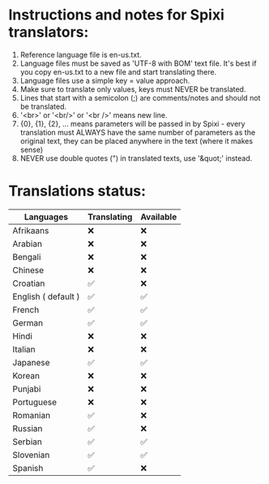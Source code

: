 # Instructions and notes for Spixi translators:

1. Reference language file is en-us.txt.
2. Language files must be saved as 'UTF-8 with BOM' text file. It's best if you copy en-us.txt to a new file and start translating there.
3. Language files use a simple key = value approach.
4. Make sure to translate only values, keys must NEVER be translated.
5. Lines that start with a semicolon (;) are comments/notes and should not be translated.
6. '&lt;br>' or '&lt;br/>' or '&lt;br />' means new line.
7. {0}, {1}, {2}, ... means parameters will be passed in by Spixi - every translation must ALWAYS have the same number of parameters as the original text, they can be placed anywhere in the text (where it makes sense)
8. NEVER use double quotes (") in translated texts, use '&amp;quot;' instead.

# Translations status:

Languages           |  Translating    |  Available
--- | --- | --- |
Afrikaans           |  ❌            |  ❌
Arabian             |  ❌            |  ❌
Bengali             |  ❌            |  ❌
Chinese             |  ❌            |  ❌
Croatian            |  ✅            |  ❌
English ( default ) |  ✅            |  ✅
French              |  ✅            |  ✅
German              |  ✅            |  ✅
Hindi               |  ❌            |  ❌
Italian             |  ❌            |  ❌
Japanese            |  ✅            |  ✅
Korean              |  ❌            |  ❌
Punjabi             |  ❌            |  ❌
Portuguese          |  ❌            |  ❌
Romanian            |  ✅            |  ❌
Russian             |  ✅            |  ❌
Serbian             |  ✅            |  ✅
Slovenian           |  ✅            |  ✅
Spanish             |  ✅            |  ❌
